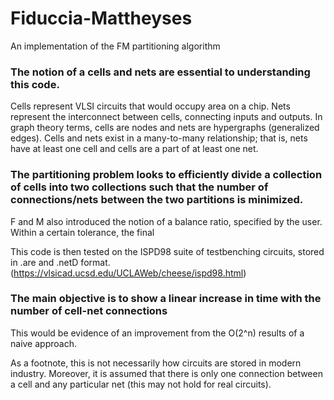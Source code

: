 # Fiduccia-Mattheyses
An implementation of the FM partitioning algorithm

### The notion of a cells and nets are essential to understanding this code.

Cells represent VLSI circuits that would occupy area on a chip. Nets represent the interconnect between cells, connecting inputs and outputs.
In graph theory terms, cells are nodes and nets are hypergraphs (generalized edges). Cells and nets exist in a many-to-many relationship; that is, nets have at least one cell and cells are a part of at least one net. 



### The partitioning problem looks to efficiently divide a collection of cells into two collections such that the number of connections/nets between the two partitions is minimized. 
F and M also introduced the notion of a balance ratio, specified by the user. Within a certain tolerance, the final  

This code is then tested on the ISPD98 suite of testbenching circuits, stored in .are and .netD format. 
(https://vlsicad.ucsd.edu/UCLAWeb/cheese/ispd98.html)


### The main objective is to show a linear increase in time with the number of cell-net connections
This would be evidence of an improvement from the O(2^n) results of a naive approach.

As a footnote, this is not necessarily how circuits are stored in modern industry. Moreover, it is assumed that there is only one connection between a cell and any particular net (this may not hold for real circuits).
